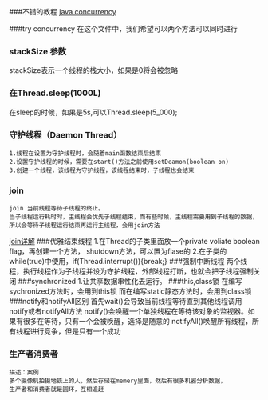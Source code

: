 ###不错的教程
[java concurrency](https://www.callicoder.com/java-concurrency-multithreading-basics/)

###try concurrency
    在这个文件中，我们希望可以两个方法可以同时进行
    
### stackSize 参数
 stackSize表示一个线程的栈大小，如果是0将会被忽略
### 在Thread.sleep(1000L)
在sleep的时候，如果是5s,可以Thread.sleep(5_000);
### 守护线程（Daemon Thread）
    1.线程在设置为守护线程时，会随着main函数结束后结束
    2.设置守护线程的时候，需要在start()方法之前使用setDeamon(boolean on)
    3.创建一个线程，该线程为守护线程，该线程结束时，子线程也会结束
 
### join
    join 当前线程等待子线程的终止。
    当子线程运行耗时时，主线程会优先子线程结束，而有些时候，主线程需要用到子线程的数据，
    所以会等待子线程运行结束再运行主线程，会用join方法
   [join详解](https://www.jianshu.com/p/367fa66bf3f2)
###优雅结束线程
    1.在Thread的子类里面放一个private voliate boolean flag，再创建一个方法，
    shutdown方法，可以置为flase的
    2.在子类的while(true)中使用，if(Thread.interrupt()){break;}
###强制中断线程
    两个线程，执行线程作为子线程并设为守护线程，外部线程打断，也就会把子线程强制关闭
###synchronized 
    1.让共享数据串性化去运行。
###this,class锁
    在编写sychronized方法时，会用到this锁
    而在编写static静态方法时，会用到class锁
###notify和notifyAll区别
    首先wait()会导致当前线程等待直到其他线程调用notify或者notifyAll方法
    notify()会唤醒一个单独线程在等待该对象的监视器。如果有很多在等待，只有一个会被唤醒，选择是随意的
    notifyAll()唤醒所有线程，所有线程进行竞争，但是只有一个成功
### 生产者消费者
    描述：案例
    多个摄像机拍摄地铁上的人，然后存储在memery里面，然后有很多机器分析数据，
    生产者和消费者就是圆环，互相追赶